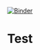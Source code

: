 [![Binder](https://mybinder.org/badge.svg)](https://mybinder.org/v2/gh/gtarabat/differential_privacy.git/master?filepath=index.ipynb)

# Test
